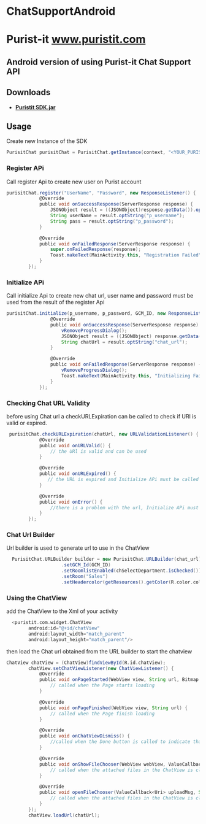 # ChatSupportAndroid
# Purist-it www.puristit.com 
## Android version of using Purist-it Chat Support API


## Downloads
 * **[Puristit SDK.jar](https://github.com/puristsoft/ChatSupportAndroid/tree/master/library/release/PuristitSDK.jar)**


## Usage

Create new Instance of the SDK

```gradle
PurisitChat purisitChat = PurisitChat.getInstance(context, "<YOUR_PURIST_CLIENT_KEY>");
```
### Register APi
Call register Api to create new user on Purist account

```gradle
purisitChat.register("UserName", "Password", new ResponseListener() {
            @Override
            public void onSuccessResponse(ServerResponse response) {
                JSONObject result = ((JSONObject)response.getData()).optJSONObject("result");
                String userName = result.optString("p_username");
                String pass = result.optString("p_password");
            }

            @Override
            public void onFailedResponse(ServerResponse response) {
                super.onFailedResponse(response);
                Toast.makeText(MainActivity.this, "Registration Failed", Toast.LENGTH_SHORT).show();
            }
        });
```



### Initialize APi
Call initialize Api to create new chat url, user name and password must be used from the result of the register Api

```gradle
purisitChat.initialize(p_username, p_password, GCM_ID, new ResponseListener() {
                @Override
                public void onSuccessResponse(ServerResponse response) {
                    vRemoveProgressDialog();
                    JSONObject result = ((JSONObject) response.getData()).optJSONObject("result");
                    String chatUrl = result.optString("chat_url");
                }

                @Override
                public void onFailedResponse(ServerResponse response) {
                    vRemoveProgressDialog();
                    Toast.makeText(MainActivity.this, "Initializing Failed", Toast.LENGTH_SHORT).show();
                }
            });
```


### Checking Chat URL Validity
before using Chat url a checkURLExpiration can be called to check if URl is valid or expired.

```gradle
 purisitChat.checkURLExpiration(chatUrl, new URLValidationListener() {
            @Override
            public void onURLValid() {
                // the URl is valid and can be used
            }

            @Override
            public void onURLExpired() {
               // the URL is expired and Initialize APi must be called to get new Url
            }

            @Override
            public void onError() {
                //there is a problem with the url, Initialize APi must be called to get new Url
            }
        });
```



### Chat Url Builder
Url builder is used to generate url to use in the ChatView

```gradle
  PurisitChat.URLBuilder builder = new PurisitChat.URLBuilder(chat_url)
                    .setGCM_Id(GCM_ID)
                    .setRoomlistEnabled(chSelectDepartment.isChecked())
                    .setRoom("Sales")
                    .setHeadercolor(getResources().getColor(R.color.colorPrimary));
```


### Using the ChatView
add the ChatView to the Xml of your activity

```gradle
  <puristit.com.widget.ChatView
        android:id="@+id/chatView"
        android:layout_width="match_parent"
        android:layout_height="match_parent"/>
```

then load the Chat url obtained from the URL builder to start the chatview
```gradle
ChatView chatView = (ChatView)findViewById(R.id.chatView);
        chatView.setChatViewListener(new ChatViewListener() {
            @Override
            public void onPageStarted(WebView view, String url, Bitmap favicon) {
                // called when the Page starts loading
            }

            @Override
            public void onPageFinished(WebView view, String url) {
                // called when the Page finish loading
            }

            @Override
            public void onChatViewDismiss() {
                //called when the Done button is called to indicate that the Chat view must be closed
            }

            @Override
            public void onShowFileChooser(WebView webView, ValueCallback<Uri[]> filePathCallback, WebChromeClient.FileChooserParams                                  fileChooserParams) {
                // called when the attached files in the ChatView is clicked, For android 5.0+
            }

            @Override
            public void openFileChooser(ValueCallback<Uri> uploadMsg, String acceptType) {
                // called when the attached files in the ChatView is clicked, For android 3.0+
            }
        });
        chatView.loadUrl(chatUrl);
```
